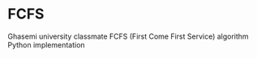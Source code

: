 # FCFS
Ghasemi university classmate FCFS (First Come First Service) algorithm Python implementation
